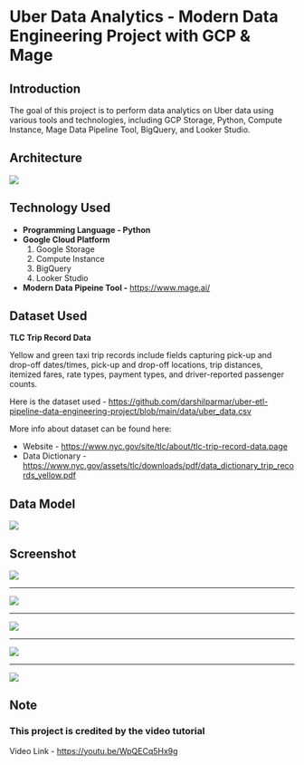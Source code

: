 # Uber Data Analytics - Modern Data Engineering Project with GCP & Mage

## Introduction

The goal of this project is to perform data analytics on Uber data using various tools and technologies, including GCP Storage, Python, Compute Instance, Mage Data Pipeline Tool, BigQuery, and Looker Studio.

## Architecture 
![](https://hackmd.io/_uploads/SJKgLYiIn.png)


## Technology Used
- **Programming Language - Python**
- **Google Cloud Platform**
    1. Google Storage
    2. Compute Instance 
    3. BigQuery
    4. Looker Studio
- **Modern Data Pipeine Tool -** https://www.mage.ai/



## Dataset Used
**TLC Trip Record Data**

Yellow and green taxi trip records include fields capturing pick-up and drop-off dates/times, pick-up and drop-off locations, trip distances, itemized fares, rate types, payment types, and driver-reported passenger counts. 

Here is the dataset used - https://github.com/darshilparmar/uber-etl-pipeline-data-engineering-project/blob/main/data/uber_data.csv

More info about dataset can be found here:
-  Website - https://www.nyc.gov/site/tlc/about/tlc-trip-record-data.page
-  Data Dictionary - https://www.nyc.gov/assets/tlc/downloads/pdf/data_dictionary_trip_records_yellow.pdf

## Data Model
![](https://hackmd.io/_uploads/HyBTeYjU3.png)


## Screenshot

![](https://hackmd.io/_uploads/HyApCviL2.png)

---

![](https://hackmd.io/_uploads/SyrqPuiL3.png)

---

![](https://hackmd.io/_uploads/Skybjuo82.png)

---

![](https://hackmd.io/_uploads/B1IdWOjLh.png)



---

![](https://hackmd.io/_uploads/Bk1_vujLn.png)





## Note
### This project is credited by the video tutorial 
Video Link - https://youtu.be/WpQECq5Hx9g




